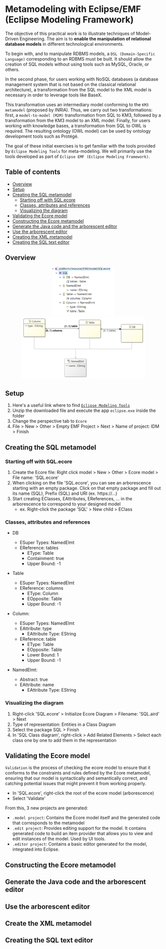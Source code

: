 # Metamodeling with Eclipse/EMF (Eclipse Modeling Framework)

The objective of this practical work is to illustrate techniques of Model-Driven Engineering. The aim is to **enable the manipulation of relational database models** in different technological environments. 

To begin with, and to manipulate RDBMS models, a `DSL (Domain-Specific Language)` corresponding to an RDBMS must be built. It should allow the creation of SQL models without using tools such as MySQL, Oracle, or others.

In the second phase, for users working with NoSQL databases (a database management system that is not based on the classical relational architecture), a transformation from the SQL model to the XML model is necessary in order to leverage tools like BaseX.

This transformation uses an intermediary model conforming to the `KM3 metamodel` (proposed by INRIA). Thus, we carry out two transformations: first, a `model-to-model (M2M)` transformation from SQL to KM3, followed by a transformation from the KM3 model to an XML model. Finally, for users working with knowledge bases, a transformation from SQL to OWL is required. The resulting ontology (OWL model) can be used by ontology development tools such as Protégé.

The goal of these initial exercises is to get familiar with the tools provided by `Eclipse Modeling Tools` for meta-modeling. We will primarily use the tools developed as part of `Eclipse EMF (Eclipse Modeling Framework)`.

## Table of contents

- [Overview](#overview)
- [Setup](#my-process)
- [Creating the SQL metamodel](#creating-the-sql-metamodel) 
    - [Starting off with SQL.ecore](#starting-off-with-sqlecore)
    - [Classes, attributes and references](#classes-attributes-and-references)
    - [Visualizing the diagram](#visualizing-the-diagram)
- [Validating the Ecore model](#validating-the-ecore-model)
- [Constructing the Ecore metamodel](#constructing-the-ecore-metamodel)
- [Generate the Java code and the arborescent editor](#generate-the-java-code-and-the-arborescent-editor)
- [Use the arborescent editor](#use-the-arborescent-editor)
- [Creating the XML metamodel](#creating-the-xml-metamodel)
- [Creating the SQL text editor](#creating-the-sql-metamodel)

## Overview

<p align=center>
    <img width="200px" src="../assets/ecore_arborescence.PNG" alt="Ecore arborescence" />
    <img width="400px" src="../assets/ecore_diagram.PNG" alt="Ecore arborescence" />
</p>

## Setup

1. Here's a useful link where to find [`Eclipse Modeling Tools`](https://www.eclipse.org/downloads/packages/release/2022-12/r)
2. Unzip the downloaded file and execute the app `eclipse.exe` inside the folder
3. Change the perspective tab to `Ecore`
4. File > New > Other > Empty EMF Project > Next > Name of project: IDM > Finish

## Creating the SQL metamodel 

### Starting off with SQL.ecore

1. Create the Ecore file:
Right click model > New > Other > Ecore model > File name: 'SQL.ecore' 
2. When clicking on the file 'SQL.ecore', you can see an arborescence starting with an empty package. Click on that empty package and fill out its name (SQL), Prefix (SQL) and URI (ex. https://...)
3. Start creating EClasses, EAttributes, EReferences, ... in the arborescence to correspond to your designed model
    - ex. Right-click the package 'SQL' > New child > EClass

### Classes, attributes and references

- DB
    - ESuper Types: NamedElmt
    - EReference: tables
        - EType: Table
        - Containment: true
        - Upper Bound: -1

- Table
    - ESuper Types: NamedElmt
    - EReference: columns
        - EType: Column
        - EOpposite: Table
        - Upper Bound: -1

- Column: 
    - ESuper Types: NamedElmt
    - EAttribute: type
        - EAttribute Type: EString
    - EReference: table
        - EType: Table
        - EOpposite: Table
        - Lower Bound: 1
        - Upper Bound: -1

- NamedElmt: 
    - Abstract: true
    - EAttribute: name
        - EAttribute Type: EString

### Visualizing the diagram

1. Right-click 'SQL.ecore' > Initialize Ecore Diagram > Filename: 'SQL.aird' > Next
2. Type of representation: Entities in a Class Diagram
3. Select the package SQL > Finish
4. In 'SQL Class diagram', right-click > Add Related Elements > Select each class one by one to add them in the representation

## Validating the Ecore model

`Validation` is the process of checking the ecore model to ensure that it conforms to the constraints and rules defined by the Ecore metamodel, ensuring that our  model is syntactically and semantically correct, and catching potential issues that might prevent it from working properly.

- In 'SQL.ecore', right-click the root of the ecore model (arborescence)
- Select 'Validate'

From this, 3 new projects are generated:
- `.model project`: Contains the Ecore model itself and the generated code that corresponds to the metamodel
- `.edit project`: Provides editing support for the model. It contains generated code to build an item provider that allows you to view and edit instances of the model. Used by UI tools.
- `.editor project`: Contains a basic editor generated for the model, integrated into Eclipse.

## Constructing the Ecore metamodel

## Generate the Java code and the arborescent editor

## Use the arborescent editor

## Create the XML metamodel

## Creating the SQL text editor

